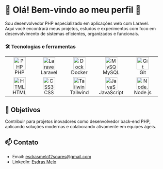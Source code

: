 # 👋 Olá! Bem-vindo ao meu perfil 🐘

Sou desenvolvedor PHP especializado em aplicações web com Laravel. Aqui você encontrará meus projetos, estudos e experimentos com foco em desenvolvimento de sistemas eficientes, organizados e funcionais.


### 🛠️ Tecnologias e ferramentas
<table>
  <tr>
    <td align="center" width="100">
      <img src="https://cdn.jsdelivr.net/gh/devicons/devicon@latest/icons/php/php-original.svg" width="40" alt="PHP"/><br/>PHP
    </td>
    <td align="center" width="100">
      <img src="https://cdn.jsdelivr.net/gh/devicons/devicon@latest/icons/laravel/laravel-original.svg" width="40" alt="Laravel"/><br/>Laravel
    </td>
    <td align="center" width="100">
      <img src="https://cdn.jsdelivr.net/gh/devicons/devicon@latest/icons/docker/docker-original.svg" width="40" alt="Docker"/><br/>Docker
    </td>
    <td align="center" width="100">
      <img src="https://cdn.jsdelivr.net/gh/devicons/devicon@latest/icons/mysql/mysql-original.svg" width="40" alt="MySQL"/><br/>MySQL
    </td>
    <td align="center" width="100">
      <img src="https://cdn.jsdelivr.net/gh/devicons/devicon@latest/icons/git/git-original.svg" width="40" alt="Git"/><br/>Git
    </td>
  </tr>
  <tr>
    <td align="center" width="100">
      <img src="https://cdn.jsdelivr.net/gh/devicons/devicon@latest/icons/html5/html5-original.svg" width="40" alt="HTML5"/><br/>HTML
    </td>
    <td align="center" width="100">
      <img src="https://cdn.jsdelivr.net/gh/devicons/devicon@latest/icons/css3/css3-original.svg" width="40" alt="CSS3"/><br/>CSS
    </td>
    <td align="center" width="100">
      <img src="https://cdn.jsdelivr.net/gh/devicons/devicon@latest/icons/tailwindcss/tailwindcss-original.svg" width="40" alt="Tailwind CSS"/><br/>Tailwind
    </td>
    <td align="center" width="100">
         <img src="https://cdn.jsdelivr.net/gh/devicons/devicon@latest/icons/javascript/javascript-original.svg" width="40" alt="JavaScript"/><br/>JavaScript
    </td>
      <td align="center" width="100">
      <img src="https://cdn.jsdelivr.net/gh/devicons/devicon@latest/icons/nodejs/nodejs-original.svg" width="40" alt="Node.js"/><br/>Node.js
    </td>
  </tr>
</table>

## 📌 Objetivos

Contribuir para projetos inovadores como desenvolvedor back-end PHP, aplicando soluções modernas e colaborando ativamente em equipes ágeis.

## 📫 Contato

- Email: esdrasmelo12soares@gmail.com
- LinkedIn: [Esdras Melo](https://www.linkedin.com/in/esdras-melo-103351280/)
